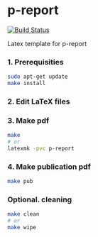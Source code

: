# p-report
[![Build Status](https://travis-ci.org/jsk-report-template/p-report.svg?branch=master)](https://travis-ci.org/jsk-report-template/p-report)

Latex template for p-report

### 1. Prerequisities

```bash
sudo apt-get update
make install
```

### 2. Edit LaTeX files

### 3. Make pdf

```bash
make
# or
latexmk -pvc p-report
```

### 4. Make publication pdf

```bash
make pub
```

### Optional. cleaning

```bash
make clean
# or
make wipe
```
